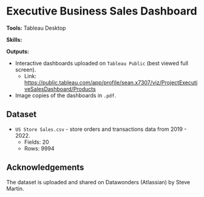 # Executive Business Sales Dashboard

**Tools:** Tableau Desktop

**Skills:** 

**Outputs:**  
- Interactive dashboards uploaded on `Tableau Public` (best viewed full screen).
  - Link: https://public.tableau.com/app/profile/sean.x7307/viz/ProjectExecutiveSalesDashboard/Products
- Image copies of the dashboards in `.pdf`.

## Dataset
- `US Store Sales.csv` - store orders and transactions data from 2019 - 2022.
  - Fields: 20
  - Rows: 9994

## Acknowledgements
The dataset is uploaded and shared on Datawonders (Atlassian) by Steve Martin.


